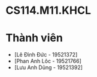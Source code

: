 # CS114.M11.KHCL
# Thành viên
-  [Lê Đình Đức  - 19521372]
-  [Phan Anh Lôc - 19521766]
-  [Lưu Anh Dũng - 19521392]

